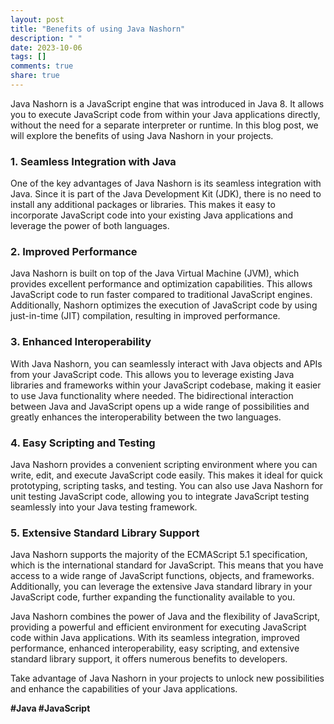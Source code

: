 ```yaml
---
layout: post
title: "Benefits of using Java Nashorn"
description: " "
date: 2023-10-06
tags: []
comments: true
share: true
---
```


Java Nashorn is a JavaScript engine that was introduced in Java 8. It allows you to execute JavaScript code from within your Java applications directly, without the need for a separate interpreter or runtime. In this blog post, we will explore the benefits of using Java Nashorn in your projects.

### 1. Seamless Integration with Java

One of the key advantages of Java Nashorn is its seamless integration with Java. Since it is part of the Java Development Kit (JDK), there is no need to install any additional packages or libraries. This makes it easy to incorporate JavaScript code into your existing Java applications and leverage the power of both languages.

### 2. Improved Performance

Java Nashorn is built on top of the Java Virtual Machine (JVM), which provides excellent performance and optimization capabilities. This allows JavaScript code to run faster compared to traditional JavaScript engines. Additionally, Nashorn optimizes the execution of JavaScript code by using just-in-time (JIT) compilation, resulting in improved performance.

### 3. Enhanced Interoperability

With Java Nashorn, you can seamlessly interact with Java objects and APIs from your JavaScript code. This allows you to leverage existing Java libraries and frameworks within your JavaScript codebase, making it easier to use Java functionality where needed. The bidirectional interaction between Java and JavaScript opens up a wide range of possibilities and greatly enhances the interoperability between the two languages.

### 4. Easy Scripting and Testing

Java Nashorn provides a convenient scripting environment where you can write, edit, and execute JavaScript code easily. This makes it ideal for quick prototyping, scripting tasks, and testing. You can also use Java Nashorn for unit testing JavaScript code, allowing you to integrate JavaScript testing seamlessly into your Java testing framework.

### 5. Extensive Standard Library Support

Java Nashorn supports the majority of the ECMAScript 5.1 specification, which is the international standard for JavaScript. This means that you have access to a wide range of JavaScript functions, objects, and frameworks. Additionally, you can leverage the extensive Java standard library in your JavaScript code, further expanding the functionality available to you.

Java Nashorn combines the power of Java and the flexibility of JavaScript, providing a powerful and efficient environment for executing JavaScript code within Java applications. With its seamless integration, improved performance, enhanced interoperability, easy scripting, and extensive standard library support, it offers numerous benefits to developers.

Take advantage of Java Nashorn in your projects to unlock new possibilities and enhance the capabilities of your Java applications.

**#Java #JavaScript**